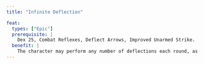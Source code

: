 ```yaml
---
title: "Infinite Deflection"

feat:
  types: ["Epic"]
  prerequisite: |
    Dex 25, Combat Reflexes, Deflect Arrows, Improved Unarmed Strike.
  benefit: |
    The character may perform any number of deflections each round, as the Deflect Arrows feat.
---
```

